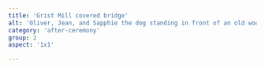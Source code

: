 ```yaml
---
title: 'Grist Mill covered bridge'
alt: 'Oliver, Jean, and Sapphie the dog standing in front of an old wooden covered bridge'
category: 'after-ceremony'
group: 2
aspect: '1x1'

---
```

